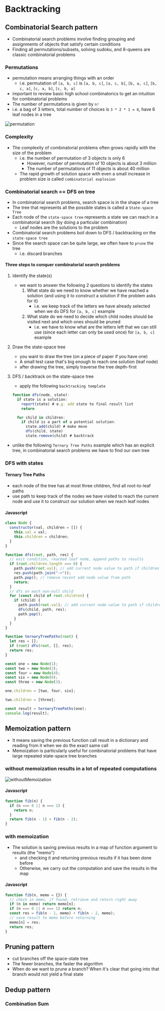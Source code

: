 # Backtracking

## Combinatorial Search pattern

- Combinatorial search problems involve finding grouping and assignments of objects that satisfy certain conditions
- Finding all permutations/subsets, solving sudoku, and 8-queens are classic combinatorial problems

### Permutations

- permutation means arranging things with an order
  - i.e. permutation of `[a, b, c]` is `[a, b, c]`, `[a, c, b]`, `[b, a, c]`, `[b, c, a]`, `[c, a, b]`, `[c, b, a]`
- important to review basic high school combinatorics to get an intuition for combinatorial problems
- The number of permutations is given by `n!`
- i.e. a bag of 3 letters, total number of choices is `3 * 2 * 1 = 6`, have 6 leaf nodes in a tree

![permutation](../../images/permutation.png)

### Complexity

- The complexity of combinatorial problems often grows rapidly with the size of the problem
  - i.e. the number of permutation of 3 objects is only 6
    - However, number of permutation of 10 objects is about 3 million
    - The number of permutations of 11 objects is about 40 million
  - The rapid growth of solution space with even a small increase in problem size is called `combinatorial explosion`

### Combinatorial search == DFS on tree

- In combinatorial search problems, search space is in the shape of a tree
- The tree that represents all the possible states is called a `State-space Tree`
- Each node of the `state-space tree` represents a state we can reach in a combinatorial search (by doing a particular combination)
  - Leaf nodes are the solutions to the problem
- Combinatorial search problems boil down to DFS / backtracking on the `state-space tree`
- Since the search space can be quite large, we often have to `prune` the tree
  - i.e. discard branches

#### Three steps to conquer combinatorial search problems

1. Identify the state(s)
   - we want to answer the following 2 questions to identify the states
     1. What state do we need to know whether we have reached a solution (and using it to construct a solution if the problem asks for it)
        - i.e. we keep track of the letters we have already selected when we do DFS for `[a, b, c]` example
     2. What state do we need to decide which child nodes should be visited next and which ones should be pruned
        - i.e. we have to know what are the letters left that we can still use (since each letter can only be used once) for `[a, b, c]` example
2. Draw the state-space tree
   - you want to draw the tree (on a piece of paper if you have one)
   - A small test case that's big enough to reach one solution (leaf node)
   - after drawing the tree, simply traverse the tree depth-first
3. DFS / backtrack on the state-space tree

   - apply the following `backtracking template`

   ```javascript
   function dfs(node, state):
     if state is a solution:
       report(state) # e.g. add state to final result list
       return

     for child in children:
       if child is a part of a potential solution:
         state.add(child) # make move
         dfs(child, state)
         state.remove(child) # backtrack
   ```

- unlike the following `Ternary Tree Paths` example which has an explicit tree, in combinatorial search problems we have to find our own tree

### DFS with states

#### Ternary Tree Paths

- each node of the tree has at most three children, find all root-to-leaf paths
- use path to keep track of the nodes we have visited to reach the current node and use it to construct our solution when we reach leaf nodes

#### Javascript

```javascript
class Node {
  constructor(val, children = []) {
    this.val = val;
    this.children = children;
  }
}

function dfs(root, path, res) {
  // exit condition, reached leaf node, append paths to results
  if (root.children.length === 0) {
    path.push(root.val); // add current node value to path if children is null
    res.push(path.join("->"));
    path.pop(); // remove recent add node value from path
    return;
  }
  // dfs on each non-null child
  for (const child of root.children) {
    if (child) {
      path.push(root.val); // add current node value to path if children exist
      dfs(child, path, res);
      path.pop();
    }
  }
}

function ternaryTreePaths(root) {
  let res = [];
  if (root) dfs(root, [], res);
  return res;
}

const one = new Node(1);
const two = new Node(2);
const four = new Node(4);
const six = new Node(6);
const three = new Node(3);

one.children = [two, four, six];

two.children = [three];

const result = ternaryTreePaths(one);
console.log(result);
```

## Memoization pattern

- It means saving the previous function call result in a dictionary and reading from it when we do the exact same call
- Memoization is particularly useful for combinatorial problems that have large repeated state-space tree branches

### without memoization results in a lot of repeated computations

![withoutMemoization](../../images/withoutMemoization.gif)

#### Javascript

```javascript
function fib(n) {
  if (n === 0 || n === 1) {
    return n;
  }
  return fib(n - 1) + fib(n - 2);
}
```

### with memoization

- The solution is saving previous results in a map of function argument to results (the "memo")
  - and checking it and returning previous results if it has been done before
  - Otherwise, we carry out the computation and save the results in the map

#### Javascript

```javascript
function fib(n, memo = {}) {
  // check in memo, if found, retrieve and return right away
  if (n in memo) return memo[n];
  if (n === 0 || n === 1) return n;
  const res = fib(n - 1, memo) + fib(n - 2, memo);
  // save result to memo before returning
  memo[n] = res;
  return res;
}
```

## Pruning pattern

- cut branches off the space-state tree
- The fewer branches, the faster the algorithm
- When do we want to prune a branch? When it's clear that going into that branch would not yield a final state

## Dedup pattern

### Combination Sum
